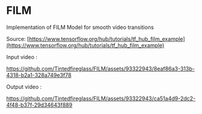 # FILM
Implementation of FILM Model for smooth video transitions


Source:
[https://www.tensorflow.org/hub/tutorials/tf_hub_film_example](https://www.tensorflow.org/hub/tutorials/tf_hub_film_example)

Input video : 

https://github.com/Tintedfireglass/FILM/assets/93322943/8eaf86a3-313b-4318-b2a1-328a749e3f78


Output video : 

https://github.com/Tintedfireglass/FILM/assets/93322943/ca51a4d9-2dc2-4f48-b37f-29d34643f889

